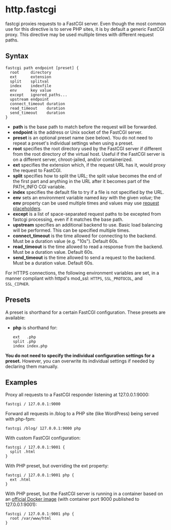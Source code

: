 # http.fastcgi

fastcgi proxies requests to a FastCGI server. Even though the most common use for this directive is to serve PHP sites,
it is by default a generic FastCGI proxy. This directive may be used multiple times with different request paths.

## Syntax

``` casketfile
fastcgi path endpoint [preset] {
  root     directory
  ext      extension
  split    splitval
  index    indexfile
  env      key value
  except   ignored_paths...
  upstream endpoint
  connect_timeout duration
  read_timeout    duration
  send_timeout    duration
}
```

-   **path** is the base path to match before the request will be forwarded.
-   **endpoint** is the address or Unix socket of the FastCGI server.
-   **preset** is an optional preset name (see below). You do not need to repeat a preset's individual settings when
    using a preset.
-   **root** specifies the root directory used by the FastCGI server if different from the root directory of the virtual
    host. Useful if the FastCGI server is on a different server, chroot-jailed, and/or containerized.
-   **ext** specifies the extension which, if the request URL has it, would proxy the request to FastCGI.
-   **split** specifies how to split the URL; the split value becomes the end of the first part and anything in the URL
    after it becomes part of the PATH_INFO CGI variable.
-   **index** specifies the default file to try if a file is not specified by the URL.
-   **env** sets an environment variable named *key* with the given *value*; the **env** property can be used multiple
    times and values may use [request placeholders](/placeholders).
-   **except** is a list of space-separated request paths to be excepted from fastcgi processing, even if it matches the
    base path.
-   **upstream** specifies an additional backend to use. Basic load balancing will be performed. This can be specified
    multiple times.
-   **connect_timeout** is the time allowed for connecting to the backend. Must be a duration value (e.g. "10s").
    Default 60s.
-   **read_timeout** is the time allowed to read a response from the backend. Must be a duration value. Default 60s.
-   **send_timeout** is the time allowed to send a request to the backend. Must be a duration value. Default 60s.

For HTTPS connections, the following environment variables are set, in a manner compliant with httpd's mod_ssl: `HTTPS`,
`SSL_PROTOCOL`, and `SSL_CIPHER`.

## Presets

A preset is shorthand for a certain FastCGI configuration. These presets are available:

-   **php** is shorthand for:

    ``` casketfile
    ext   .php
    split .php
    index index.php
    ```

**You do not need to specify the individual configuration settings for a preset.** However, you can overwrite its
individual settings if needed by declaring them manually.

## Examples

Proxy all requests to a FastCGI responder listening at 127.0.0.1:9000:

``` casketfile
fastcgi / 127.0.0.1:9000
```

Forward all requests in /blog to a PHP site (like WordPress) being served with php-fpm:

``` casketfile
fastcgi /blog/ 127.0.0.1:9000 php
```

With custom FastCGI configuration:

``` casketfile
fastcgi / 127.0.0.1:9001 {
  split .html
}
```

With PHP preset, but overriding the ext property:

``` casketfile
fastcgi / 127.0.0.1:9001 php {
  ext .html
}
```

With PHP preset, but the FastCGI server is running in a container based on an [official Docker
image](https://hub.docker.com/_/php/) (with container port 9000 published to 127.0.0.1:9001):

``` casketfile
fastcgi / 127.0.0.1:9001 php {
  root /var/www/html
}
```
